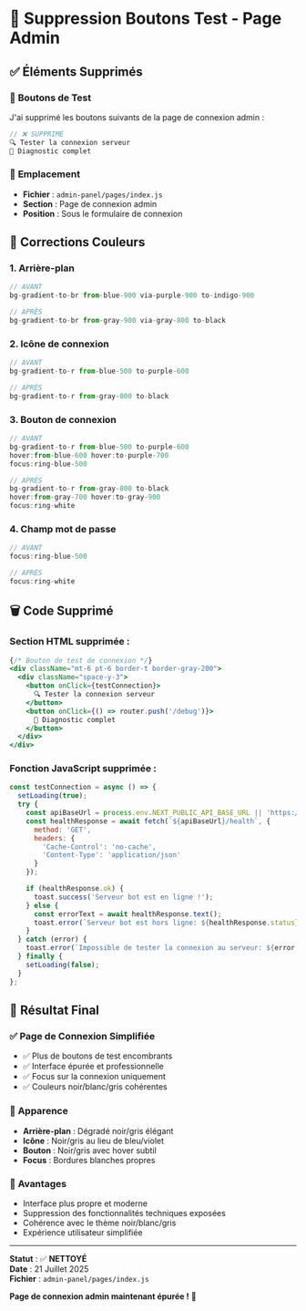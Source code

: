# 🚫 Suppression Boutons Test - Page Admin

## ✅ Éléments Supprimés

### 🔧 **Boutons de Test**
J'ai supprimé les boutons suivants de la page de connexion admin :

```javascript
// ❌ SUPPRIMÉ
🔍 Tester la connexion serveur
🔧 Diagnostic complet
```

### 📍 **Emplacement**
- **Fichier** : `admin-panel/pages/index.js` 
- **Section** : Page de connexion admin
- **Position** : Sous le formulaire de connexion

## 🎨 **Corrections Couleurs**

### **1. Arrière-plan**
```javascript
// AVANT
bg-gradient-to-br from-blue-900 via-purple-900 to-indigo-900

// APRÈS  
bg-gradient-to-br from-gray-900 via-gray-800 to-black
```

### **2. Icône de connexion**
```javascript
// AVANT
bg-gradient-to-r from-blue-500 to-purple-600

// APRÈS
bg-gradient-to-r from-gray-800 to-black  
```

### **3. Bouton de connexion**
```javascript
// AVANT
bg-gradient-to-r from-blue-500 to-purple-600
hover:from-blue-600 hover:to-purple-700
focus:ring-blue-500

// APRÈS
bg-gradient-to-r from-gray-800 to-black
hover:from-gray-700 hover:to-gray-900  
focus:ring-white
```

### **4. Champ mot de passe**
```javascript
// AVANT
focus:ring-blue-500

// APRÈS
focus:ring-white
```

## 🗑️ **Code Supprimé**

### **Section HTML supprimée :**
```jsx
{/* Bouton de test de connexion */}
<div className="mt-6 pt-6 border-t border-gray-200">
  <div className="space-y-3">
    <button onClick={testConnection}>
      🔍 Tester la connexion serveur
    </button>
    <button onClick={() => router.push('/debug')}>
      🔧 Diagnostic complet  
    </button>
  </div>
</div>
```

### **Fonction JavaScript supprimée :**
```javascript
const testConnection = async () => {
  setLoading(true);
  try {
    const apiBaseUrl = process.env.NEXT_PUBLIC_API_BASE_URL || 'https://jhhhhhhggre.onrender.com';
    const healthResponse = await fetch(`${apiBaseUrl}/health`, {
      method: 'GET',
      headers: {
        'Cache-Control': 'no-cache',
        'Content-Type': 'application/json'
      }
    });

    if (healthResponse.ok) {
      toast.success('Serveur bot est en ligne !');
    } else {
      const errorText = await healthResponse.text();
      toast.error(`Serveur bot est hors ligne: ${healthResponse.status} - ${errorText}`);
    }
  } catch (error) {
    toast.error(`Impossible de tester la connexion au serveur: ${error.message}`);
  } finally {
    setLoading(false);
  }
};
```

## 📱 **Résultat Final**

### ✅ **Page de Connexion Simplifiée**
- ✅ Plus de boutons de test encombrants
- ✅ Interface épurée et professionnelle  
- ✅ Focus sur la connexion uniquement
- ✅ Couleurs noir/blanc/gris cohérentes

### 🎨 **Apparence**
- **Arrière-plan** : Dégradé noir/gris élégant
- **Icône** : Noir/gris au lieu de bleu/violet
- **Bouton** : Noir/gris avec hover subtil
- **Focus** : Bordures blanches propres

### 🚀 **Avantages**
- Interface plus propre et moderne
- Suppression des fonctionnalités techniques exposées
- Cohérence avec le thème noir/blanc/gris
- Expérience utilisateur simplifiée

---

**Statut** : ✅ **NETTOYÉ**  
**Date** : 21 Juillet 2025  
**Fichier** : `admin-panel/pages/index.js`

**Page de connexion admin maintenant épurée !** 🎯